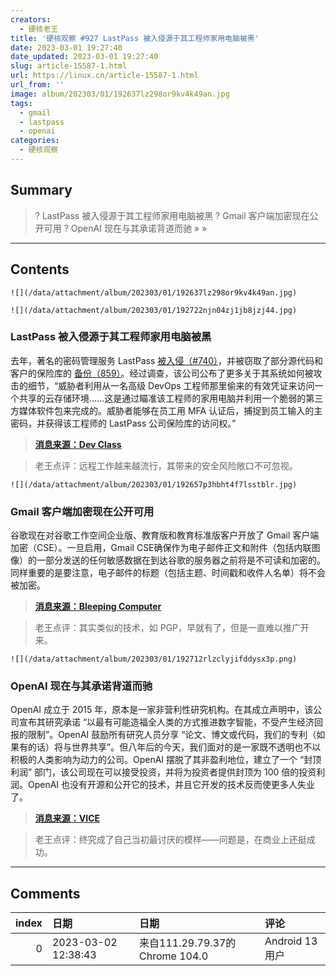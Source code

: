 ```yaml
---
creators:
  - 硬核老王
title: '硬核观察 #927 LastPass 被入侵源于其工程师家用电脑被黑'
date: 2023-03-01 19:27:40
date_updated: 2023-03-01 19:27:40
slug: article-15587-1.html
url: https://linux.cn/article-15587-1.html
url_from: ''
image: album/202303/01/192637lz298or9kv4k49an.jpg
tags:
  - gmail
  - lastpass
  - openai
categories:
  - 硬核观察
---
```


## Summary

> ? LastPass 被入侵源于其工程师家用电脑被黑
> ? Gmail 客户端加密现在公开可用
> ? OpenAI 现在与其承诺背道而驰
> » 
> »

***

<!-- more -->

## Contents

`![](/data/attachment/album/202303/01/192637lz298or9kv4k49an.jpg)`

`![](/data/attachment/album/202303/01/192722njn04zj1jb8jzj44.jpg)`

### LastPass 被入侵源于其工程师家用电脑被黑

去年，著名的密码管理服务 LastPass [被入侵（#740）](https://linux.cn/article-14969-1.html)，并被窃取了部分源代码和客户的保险库的 [备份（859）](https://linux.cn/article-15376-1.html)。经过调查，该公司公布了更多关于其系统如何被攻击的细节，“威胁者利用从一名高级 DevOps 工程师那里偷来的有效凭证来访问一个共享的云存储环境……这是通过瞄准该工程师的家用电脑并利用一个脆弱的第三方媒体软件包来完成的。威胁者能够在员工用 MFA 认证后，捕捉到员工输入的主密码，并获得该工程师的 LastPass 公司保险库的访问权。”

> 
> **[消息来源：Dev Class](https://devclass.com/2023/02/28/securing-the-developer-lastpass-breach-highlights-risks-of-devops-itself/)**
> 
> 
> 

> 
> 老王点评：远程工作越来越流行，其带来的安全风险敞口不可忽视。
> 
> 
> 

`![](/data/attachment/album/202303/01/192657p3hbht4f7lsstblr.jpg)`

### Gmail 客户端加密现在公开可用

谷歌现在对谷歌工作空间企业版、教育版和教育标准版客户开放了 Gmail 客户端加密（CSE）。一旦启用，Gmail CSE确保作为电子邮件正文和附件（包括内联图像）的一部分发送的任何敏感数据在到达谷歌的服务器之前将是不可读和加密的。同样重要的是要注意，电子邮件的标题（包括主题、时间戳和收件人名单）将不会被加密。

> 
> **[消息来源：Bleeping Computer](https://www.bleepingcomputer.com/news/google/google-gmail-client-side-encryption-now-publicly-available/)**
> 
> 
> 

> 
> 老王点评：其实类似的技术，如 PGP，早就有了，但是一直难以推广开来。
> 
> 
> 

`![](/data/attachment/album/202303/01/192712rlzclyjifddysx3p.png)`

### OpenAI 现在与其承诺背道而驰

OpenAI 成立于 2015 年，原本是一家非营利性研究机构。在其成立声明中，该公司宣布其研究承诺 “以最有可能造福全人类的方式推进数字智能，不受产生经济回报的限制”。OpenAI 鼓励所有研究人员分享 “论文、博文或代码，我们的专利（如果有的话）将与世界共享”。但八年后的今天，我们面对的是一家既不透明也不以积极的人类影响为动力的公司。OpenAI 摆脱了其非盈利地位，建立了一个 “封顶利润” 部门，该公司现在可以接受投资，并将为投资者提供封顶为 100 倍的投资利润。OpenAI 也没有开源和公开它的技术，并且它开发的技术反而使更多人失业了。

> 
> **[消息来源：VICE](https://www.vice.com/en/article/5d3naz/openai-is-now-everything-it-promised-not-to-be-corporate-closed-source-and-for-profit)**
> 
> 
> 

> 
> 老王点评：终究成了自己当初最讨厌的模样——问题是，在商业上还挺成功。
> 
> 
>

***

## Comments

|   index | 日期                | 日期                                            | 评论              |
|--------:|:--------------------|:------------------------------------------------|:------------------|
|       0 | 2023-03-02 12:38:43 | 来自111.29.79.37的 Chrome 104.0|Android 13 用户 | OpenAI? ClosedAI! |
